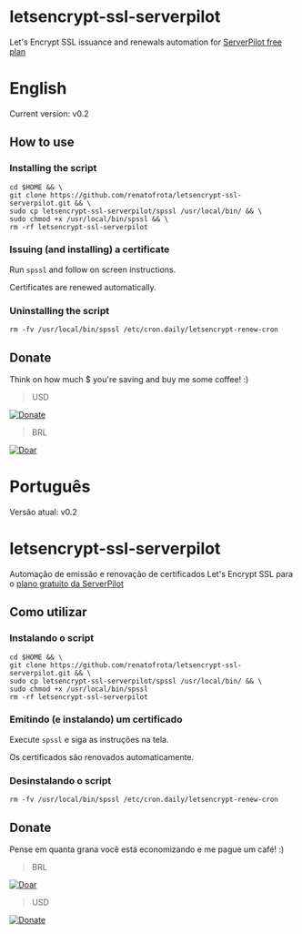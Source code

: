 # letsencrypt-ssl-serverpilot
Let's Encrypt SSL issuance and renewals automation for [ServerPilot free plan](http://bit.ly/serverpilot)

# English

Current version: v0.2

## How to use

### Installing the script

```
cd $HOME && \
git clone https://github.com/renatofrota/letsencrypt-ssl-serverpilot.git && \
sudo cp letsencrypt-ssl-serverpilot/spssl /usr/local/bin/ && \
sudo chmod +x /usr/local/bin/spssl && \
rm -rf letsencrypt-ssl-serverpilot
```

### Issuing (and installing) a certificate

Run `spssl` and follow on screen instructions.

Certificates are renewed automatically.

### Uninstalling the script

```
rm -fv /usr/local/bin/spssl /etc/cron.daily/letsencrypt-renew-cron
```

## Donate

Think on how much $ you're saving and buy me some coffee! :)

> USD

[![Donate](https://www.paypalobjects.com/en_US/i/btn/btn_donate_SM.gif)](https://www.paypal.com/cgi-bin/webscr?cmd=_s-xclick&hosted_button_id=R58RLRMM8YM6U)

> BRL

[![Doar](https://www.paypalobjects.com/pt_BR/i/btn/btn_donate_SM.gif)](https://www.paypal.com/cgi-bin/webscr?cmd=_s-xclick&hosted_button_id=9JMBDY5QA8X5A)

# Português

Versão atual: v0.2

# letsencrypt-ssl-serverpilot
Automação de emissão e renovação de certificados Let's Encrypt SSL para o [plano gratuito da ServerPilot](http://bit.ly/serverpilot)

## Como utilizar

### Instalando o script

```
cd $HOME && \
git clone https://github.com/renatofrota/letsencrypt-ssl-serverpilot.git && \
sudo cp letsencrypt-ssl-serverpilot/spssl /usr/local/bin/ && \
sudo chmod +x /usr/local/bin/spssl
rm -rf letsencrypt-ssl-serverpilot
```

### Emitindo (e instalando) um certificado

Execute `spssl` e siga as instruções na tela.

Os certificados são renovados automaticamente.

### Desinstalando o script

```
rm -fv /usr/local/bin/spssl /etc/cron.daily/letsencrypt-renew-cron
```

## Donate

Pense em quanta grana você está economizando e me pague um café! :)

> BRL

[![Doar](https://www.paypalobjects.com/pt_BR/i/btn/btn_donate_SM.gif)](https://www.paypal.com/cgi-bin/webscr?cmd=_s-xclick&hosted_button_id=9JMBDY5QA8X5A)

> USD

[![Donate](https://www.paypalobjects.com/en_US/i/btn/btn_donate_SM.gif)](https://www.paypal.com/cgi-bin/webscr?cmd=_s-xclick&hosted_button_id=R58RLRMM8YM6U)
